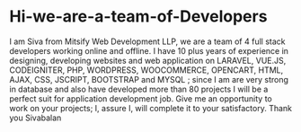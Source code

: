 # Hi-we-are-a-team-of-Developers
I am Siva from Mitsify Web Development LLP, we are a team of 4 full stack developers working online and offline. I have 10 plus years of experience in designing, developing websites and web application on LARAVEL, VUE.JS, CODEIGNITER, PHP, WORDPRESS, WOOCOMMERCE, OPENCART, HTML, AJAX, CSS, JSCRIPT, BOOTSTRAP and MYSQL ; since I am are very strong in database and also have developed more than 80 projects I will be a perfect suit for application development job. Give me an opportunity to work on your projects; I, assure I, will complete it to your satisfactory. Thank you Sivabalan 
